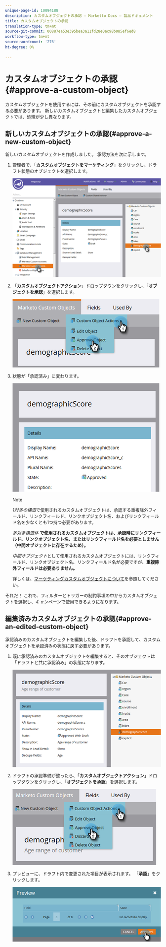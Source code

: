 ```yaml
---
unique-page-id: 10094188
description: カスタムオブジェクトの承認 — Marketto Docs — 製品ドキュメント
title: カスタムオブジェクトの承認
translation-type: tm+mt
source-git-commit: 00887ea53e395bea3a11fd28e0ac98b085ef6ed8
workflow-type: tm+mt
source-wordcount: '276'
ht-degree: 0%

---
```



# カスタムオブジェクトの承認{#approve-a-custom-object}

カスタムオブジェクトを使用するには、その前にカスタムオブジェクトを承認する必要があります。 新しいカスタムオブジェクトと編集したカスタムオブジェクトでは、処理が少し異なります。

## 新しいカスタムオブジェクトの承認{#approve-a-new-custom-object}

新しいカスタムオブジェクトを作成しました。 承認方法を次に示します。

1. 管理者で、「**カスタムオブジェクトをマーケティング**」をクリックし、ドラフト状態のオブジェクトを選択します。

   ![](assets/one.png)

1. 「**カスタムオブジェクトアクション**」ドロップダウンをクリックし、「**オブジェクトを承認**」を選択します。

   ![](assets/two.png)

1. 状態が「承認済み」に変わります。

   ![](assets/three.png)

   >[!NOTE]
   >
   >*1対多の構造*&#x200B;で使用されるカスタムオブジェクトは、承認する重複除外フィールド、リンクフィールド、リンクオブジェクト名、およびリンクフィールド名を少なくとも1つ持つ必要があります。
   >
   >
   >*多対多構造体* **で使用されるカスタムオブジェクトは、承認時にリンクフィールド、リンクオブジェクト名、またはリンクフィールド名を必要としません（中間オブジェクトに存在するため）。**
   >
   >
   >*中間オブジェクト*&#x200B;として使用されるカスタムオブジェクトには、リンクフィールド、リンクオブジェクト名、リンクフィールド名が必要ですが、**重複除外フィールドは必要ありません。**
   >
   >
   >詳しくは、[マーケティングカスタムオブジェクトについて](understanding-marketo-custom-objects.md)を参照してください。

それだ！ これで、フィルターとトリガーの制約事項の中からカスタムオブジェクトを選択し、キャンペーンで使用できるようになります。

## 編集済みカスタムオブジェクトの承認{#approve-an-edited-custom-object}

承認済みのカスタムオブジェクトを編集した後、ドラフトを承認して、カスタムオブジェクトを承認済みの状態に戻す必要があります。

1. 既に承認済みのカスタムオブジェクトを編集すると、そのオブジェクトは「ドラフトと共に承認済み」の状態になります。

   ![](assets/four.png)

1. ドラフトの承認準備が整ったら、「**カスタムオブジェクトアクション**」ドロップダウンをクリックし、「**オブジェクトを承認**」を選択します。

   ![](assets/five-1.png)

1. プレビューに、ドラフト内で変更された項目が表示されます。 「**承認**」をクリックします。

   ![](assets/six-1.png)

